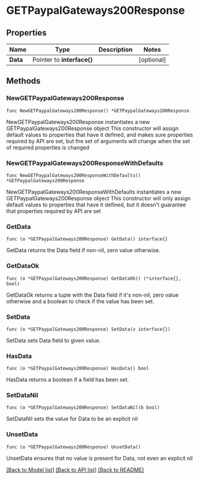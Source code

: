 # GETPaypalGateways200Response

## Properties

Name | Type | Description | Notes
------------ | ------------- | ------------- | -------------
**Data** | Pointer to **interface{}** |  | [optional] 

## Methods

### NewGETPaypalGateways200Response

`func NewGETPaypalGateways200Response() *GETPaypalGateways200Response`

NewGETPaypalGateways200Response instantiates a new GETPaypalGateways200Response object
This constructor will assign default values to properties that have it defined,
and makes sure properties required by API are set, but the set of arguments
will change when the set of required properties is changed

### NewGETPaypalGateways200ResponseWithDefaults

`func NewGETPaypalGateways200ResponseWithDefaults() *GETPaypalGateways200Response`

NewGETPaypalGateways200ResponseWithDefaults instantiates a new GETPaypalGateways200Response object
This constructor will only assign default values to properties that have it defined,
but it doesn't guarantee that properties required by API are set

### GetData

`func (o *GETPaypalGateways200Response) GetData() interface{}`

GetData returns the Data field if non-nil, zero value otherwise.

### GetDataOk

`func (o *GETPaypalGateways200Response) GetDataOk() (*interface{}, bool)`

GetDataOk returns a tuple with the Data field if it's non-nil, zero value otherwise
and a boolean to check if the value has been set.

### SetData

`func (o *GETPaypalGateways200Response) SetData(v interface{})`

SetData sets Data field to given value.

### HasData

`func (o *GETPaypalGateways200Response) HasData() bool`

HasData returns a boolean if a field has been set.

### SetDataNil

`func (o *GETPaypalGateways200Response) SetDataNil(b bool)`

 SetDataNil sets the value for Data to be an explicit nil

### UnsetData
`func (o *GETPaypalGateways200Response) UnsetData()`

UnsetData ensures that no value is present for Data, not even an explicit nil

[[Back to Model list]](../README.md#documentation-for-models) [[Back to API list]](../README.md#documentation-for-api-endpoints) [[Back to README]](../README.md)


